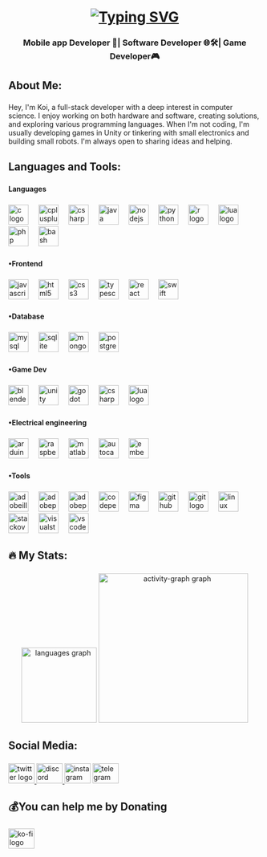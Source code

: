 
<h1 align="center">
 <a href="https://git.io/typing-svg"><img src="https://readme-typing-svg.demolab.com?font=Righteous&weight=500&size=32&pause=1000&color=62BAAE&center=true&vCenter=true&random=false&width=435&lines=I'm+Koi!;Hello+Everyone%F0%9F%91%8B" alt="Typing SVG" /></a>
    </h1>
<h3 align="center">Mobile app Developer 📱| Software Developer 🌐🛠️| Game Developer🎮</h3>


<h2 align="left">About Me:</h2>

###

<p align="left">Hey, I'm Koi, a full-stack developer with a deep interest in computer science. I enjoy working on both hardware and software, creating solutions, and exploring various programming languages. When I'm not coding, I'm usually developing games in Unity or tinkering with small electronics and building small robots. I'm always open to sharing ideas and helping.</p>

###

<div align="left">
</div>

###

<h2 align="left">Languages and Tools:</h2>

###

<h4 align="left">Languages</h4>

###

<div align="left">
  <img src="https://skillicons.dev/icons?i=c" height="40" alt="c logo"  />
  <img width="12" />
  <img src="https://skillicons.dev/icons?i=cpp" height="40" alt="cplusplus logo"  />
  <img width="12" />
  <img src="https://skillicons.dev/icons?i=cs" height="40" alt="csharp logo"  />
  <img width="12" />
  <img src="https://skillicons.dev/icons?i=java" height="40" alt="java logo"  />
  <img width="12" />
  <img src="https://skillicons.dev/icons?i=nodejs" height="40" alt="nodejs logo"  />
  <img width="12" />
  <img src="https://skillicons.dev/icons?i=py" height="40" alt="python logo"  />
  <img width="12" />
  <img src="https://skillicons.dev/icons?i=r" height="40" alt="r logo"  />
  <img width="12" />
  <img src="https://skillicons.dev/icons?i=lua" height="40" alt="lua logo"  />
  <img width="12" />
  <img src="https://skillicons.dev/icons?i=php" height="40" alt="php logo"  />
  <img width="12" />
  <img src="https://skillicons.dev/icons?i=bash" height="40" alt="bash logo"  />
</div>

###

<h4 align="left">•Frontend</h4>

###

<div align="left">
  <img src="https://skillicons.dev/icons?i=js" height="40" alt="javascript logo"  />
  <img width="12" />
  <img src="https://skillicons.dev/icons?i=html" height="40" alt="html5 logo"  />
  <img width="12" />
  <img src="https://skillicons.dev/icons?i=css" height="40" alt="css3 logo"  />
  <img width="12" />
  <img src="https://skillicons.dev/icons?i=ts" height="40" alt="typescript logo"  />
  <img width="12" />
  <img src="https://skillicons.dev/icons?i=react" height="40" alt="react logo"  />
  <img width="12" />
  <img src="https://skillicons.dev/icons?i=swift" height="40" alt="swift logo"  />
</div>

###

<h4 align="left">•Database</h4>

###

<div align="left">
  <img src="https://skillicons.dev/icons?i=mysql" height="40" alt="mysql logo"  />
  <img width="12" />
  <img src="https://skillicons.dev/icons?i=sqlite" height="40" alt="sqlite logo"  />
  <img width="12" />
  <img src="https://skillicons.dev/icons?i=mongodb" height="40" alt="mongodb logo"  />
  <img width="12" />
  <img src="https://skillicons.dev/icons?i=postgres" height="40" alt="postgresql logo"  />
</div>

###

<h4 align="left">•Game Dev</h4>

###

<div align="left">
  <img src="https://skillicons.dev/icons?i=blender" height="40" alt="blender logo"  />
  <img width="12" />
  <img src="https://skillicons.dev/icons?i=unity" height="40" alt="unity logo"  />
  <img width="12" />
  <img src="https://skillicons.dev/icons?i=godot" height="40" alt="godot logo"  />
  <img width="12" />
  <img src="https://skillicons.dev/icons?i=cs" height="40" alt="csharp logo"  />
  <img width="12" />
  <img src="https://skillicons.dev/icons?i=lua" height="40" alt="lua logo"  />
</div>

###

<h4 align="left">•Electrical engineering</h4>

###

<div align="left">
  <img src="https://skillicons.dev/icons?i=arduino" height="40" alt="arduino logo"  />
  <img width="12" />
  <img src="https://skillicons.dev/icons?i=raspberrypi" height="40" alt="raspberrypi logo"  />
  <img width="12" />
  <img src="https://skillicons.dev/icons?i=matlab" height="40" alt="matlab logo"  />
  <img width="12" />
  <img src="https://skillicons.dev/icons?i=autocad" height="40" alt="autocad logo"  />
  <img width="12" />
  <img src="https://cdn.jsdelivr.net/gh/devicons/devicon/icons/embeddedc/embeddedc-original.svg" height="40" alt="embeddedc logo"  />
</div>

###

<h4 align="left">•Tools</h4>

###

<div align="left">
  <img src="https://skillicons.dev/icons?i=ai" height="40" alt="adobeillustrator logo"  />
  <img width="12" />
  <img src="https://skillicons.dev/icons?i=ps" height="40" alt="adobephotoshop logo"  />
  <img width="12" />
  <img src="https://skillicons.dev/icons?i=pr" height="40" alt="adobepremierepro logo"  />
  <img width="12" />
  <img src="https://skillicons.dev/icons?i=codepen" height="40" alt="codepen logo"  />
  <img width="12" />
  <img src="https://skillicons.dev/icons?i=figma" height="40" alt="figma logo"  />
  <img width="12" />
  <img src="https://skillicons.dev/icons?i=github" height="40" alt="github logo"  />
  <img width="12" />
  <img src="https://skillicons.dev/icons?i=git" height="40" alt="git logo"  />
  <img width="12" />
  <img src="https://skillicons.dev/icons?i=linux" height="40" alt="linux logo"  />
  <img width="12" />
  <img src="https://skillicons.dev/icons?i=stackoverflow" height="40" alt="stackoverflow logo"  />
  <img width="12" />
  <img src="https://skillicons.dev/icons?i=visualstudio" height="40" alt="visualstudio logo"  />
  <img width="12" />
  <img src="https://skillicons.dev/icons?i=vscode" height="40" alt="vscode logo"  />
</div>

###

<div align="left">
</div>

###

<h2 align="left">🔥 My Stats:</h2>

###

<div align="center">
  <img src="https://github-readme-stats.vercel.app/api/top-langs?username=zephyrfox&locale=en&hide_title=true&layout=compact&card_width=320&langs_count=6&theme=tokyonight&hide_border=true&order=2" height="150" alt="languages graph"  />
  <img src="https://github-readme-activity-graph.vercel.app/graph?username=zephyrfox&radius=14&theme=tokyo-night&area=true&order=5&hide_border=true&hide_title=false" height="298" alt="activity-graph graph"  />
</div>

###

<div align="left">
</div>

###

<h2 align="left">Social Media:</h2>

###

<div align="left">
  <a href="https://twitter.com/_ZephyrFox" target="_blank">
    <img src="https://raw.githubusercontent.com/maurodesouza/profile-readme-generator/master/src/assets/icons/social/twitter/default.svg" width="52" height="40" alt="twitter logo"  />
  </a>
  <a href="https://discordapp.com/users/1017732160150569020" target="_blank">
    <img src="https://raw.githubusercontent.com/maurodesouza/profile-readme-generator/master/src/assets/icons/social/discord/default.svg" width="52" height="40" alt="discord logo"  />
  </a>
  <img src="https://raw.githubusercontent.com/maurodesouza/profile-readme-generator/master/src/assets/icons/social/instagram/default.svg" width="52" height="40" alt="instagram logo"  />
  <a href="https://t.me/zephyrfox17" target="_blank">
    <img src="https://raw.githubusercontent.com/maurodesouza/profile-readme-generator/master/src/assets/icons/social/telegram/default.svg" width="52" height="40" alt="telegram logo"  />
  </a>
</div>

###

<div align="left">
</div>

###

<h2 align="left">💰You can help me by Donating</h2>

###

<div align="left">
  <a href="https://ko-fi.com/zephyrfox17" target="_blank">
    <img src="https://raw.githubusercontent.com/maurodesouza/profile-readme-generator/master/src/assets/icons/social/ko-fi/default.svg" width="52" height="40" alt="ko-fi logo"  />
  </a>
</div>

###

